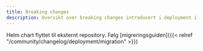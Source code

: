 ```yaml
---
title: Breaking changes
description: Oversikt over breaking changes introdusert i deployment i v1.1.0
---
```


Helm chart flyttet til eksternt repository. Følg [migreringsguiden]({{< relref "/community/changelog/deployment/migration" >}})